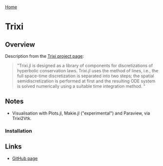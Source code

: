 [Home](../readme.md)
# Trixi

## Overview

Description from the [Trixi project page](https://trixi-framework.github.io/Trixi.jl/stable/overview/):

> "Trixi.jl is designed as a library of components for discretizations of
> hyperbolic conservation laws. Trixi.jl uses the method of lines, i.e., the
> full space-time discretization is separated into two steps; the spatial
> semidiscretization is performed at first and the resulting ODE system is
> solved numerically using a suitable time integration method. "

## Notes

- Visualisation with Plots.jl, Makie.jl ("experimental") and Paraview, via Trixi2Vtk.

### Installation

## Links

- [GitHub page](https://github.com/trixi-framework/Trixi.jl)